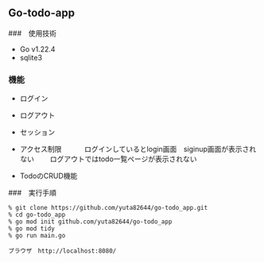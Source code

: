 ## Go-todo-app

###　使用技術
- Go v1.22.4
- sqlite3

### 機能
- ログイン
- ログアウト
- セッション
- アクセス制限　
　　ログインしているとlogin画面　siginup画面が表示されない
　　ログアウトではtodo一覧ページが表示されない

- TodoのCRUD機能


###　実行手順

```
% git clone https://github.com/yuta82644/go-todo_app.git
% cd go-todo_app
% go mod init github.com/yuta82644/go-todo_app
% go mod tidy
% go run main.go

ブラウザ　http://localhost:8080/

```
